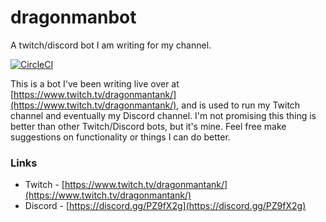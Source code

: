 # dragonmanbot
A twitch/discord bot I am writing for my channel. 

[![CircleCI](https://circleci.com/gh/dragonmantank/dragonmanbot.svg?style=svg)](https://circleci.com/gh/dragonmantank/dragonmanbot)

This is a bot I've been writing live over at [https://www.twitch.tv/dragonmantank/](https://www.twitch.tv/dragonmantank/), and is used to run my Twitch channel and eventually my Discord channel. I'm not promising this thing is better than other Twitch/Discord bots, but it's mine. Feel free make suggestions on functionality or things I can do better.

### Links
* Twitch - [https://www.twitch.tv/dragonmantank/](https://www.twitch.tv/dragonmantank/)
* Discord - [https://discord.gg/PZ9fX2g](https://discord.gg/PZ9fX2g)
